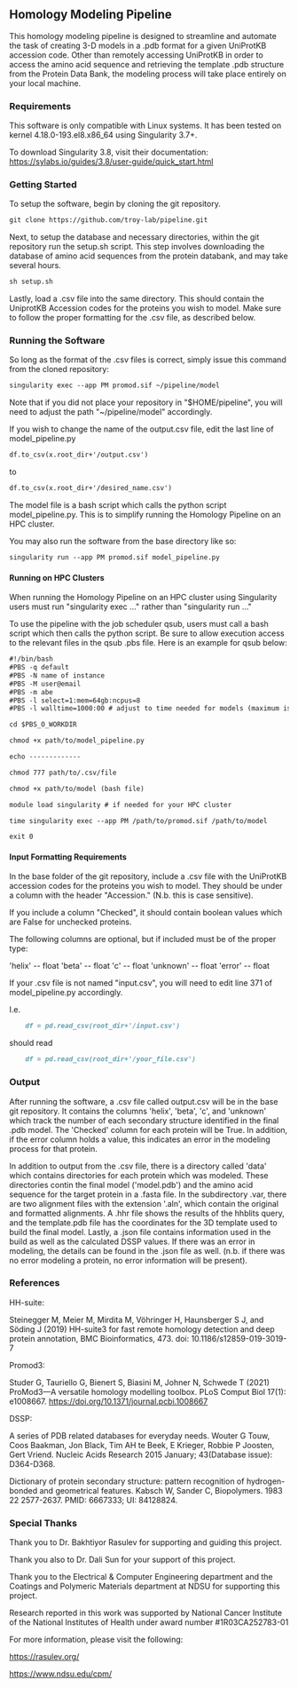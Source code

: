 ## Homology Modeling Pipeline

This homology modeling pipeline is designed to streamline and automate the task of creating 3-D models in a .pdb format for a given UniProtKB accession code. Other than remotely accessing UniProtKB in order to access the amino acid sequence and retrieving the template .pdb structure from the Protein Data Bank, the modeling process will take place entirely on your local machine.


### Requirements

This software is only compatible with Linux systems.
It has been tested on kernel 4.18.0-193.el8.x86_64 using Singularity 3.7+.

To download Singularity 3.8, visit their documentation:
https://sylabs.io/guides/3.8/user-guide/quick_start.html

### Getting Started

To setup the software, begin by cloning the git repository.

```markdown
git clone https://github.com/troy-lab/pipeline.git
```

Next, to setup the database and necessary directories, within the git repository run the setup.sh script.
This step involves downloading the database of amino acid sequences from the protein databank, and may take several hours.

```markdown
sh setup.sh
```

Lastly, load a .csv file into the same directory. This should contain the UniprotKB Accession codes for the proteins you wish to model. Make sure to follow the proper formatting for the .csv file, as described below.

### Running the Software

So long as the format of the .csv files is correct, simply issue this command from the cloned repository:

```markdown
singularity exec --app PM promod.sif ~/pipeline/model
```
Note that if you did not place your repository in "$HOME/pipeline", you will need to adjust the path "~/pipeline/model" accordingly.

If you wish to change the name of the output.csv file, edit the last line of model_pipeline.py

```markdown
df.to_csv(x.root_dir+'/output.csv')
```
to 
```markdown
df.to_csv(x.root_dir+'/desired_name.csv')
```

The model file is a bash script which calls the python script model_pipeline.py. This is to simplify running the Homology Pipeline on an HPC cluster.

You may also run the software from the base directory like so:

```markdown
singularity run --app PM promod.sif model_pipeline.py

```


#### Running on HPC Clusters
When running the Homology Pipeline on an HPC cluster using Singularity users must run "singularity exec ..." rather than "singularity run ..."

To use the pipeline with the job scheduler qsub, users must call a bash script which then calls the python script. Be sure to allow execution access to the relevant files in the qsub .pbs file. Here is an example for qsub below:

```markdown
#!/bin/bash
#PBS -q default
#PBS -N name of instance
#PBS -M user@email
#PBS -m abe
#PBS -l select=1:mem=64gb:ncpus=8
#PBS -l walltime=1000:00 # adjust to time needed for models (maximum is about 3:30 per model)

cd $PBS_O_WORKDIR

chmod +x path/to/model_pipeline.py

echo -------------

chmod 777 path/to/.csv/file

chmod +x path/to/model (bash file)

module load singularity # if needed for your HPC cluster

time singularity exec --app PM /path/to/promod.sif /path/to/model

exit 0
```

#### Input Formatting Requirements

In the base folder of the git repository, include a .csv file with the UniProtKB accession codes for the proteins you wish to model. They should be under a column with the header "Accession." (N.b. this is case sensitive).

If you include a column "Checked", it should contain boolean values which are False for unchecked proteins.

The following columns are optional, but if included must be of the proper type:

'helix' -- float
'beta' -- float
'c' -- float
'unknown' -- float
'error' -- float

If your .csv file is not named "input.csv", you will need to edit line 371 of model_pipeline.py accordingly.

I.e.
```markdown
    df = pd.read_csv(root_dir+'/input.csv')
```

should read
```markdown
    df = pd.read_csv(root_dir+'/your_file.csv')
```

### Output

After running the software, a .csv file called output.csv will be in the base git repository. It contains the columns 'helix', 'beta', 'c', and 'unknown' which track the number of each secondary structure identified in the final .pdb model.
The 'Checked' column for each protein will be True. In addition, if the error column holds a value, this indicates an error in the modeling process for that protein.

In addition to output from the .csv file, there is a directory called 'data' which contains directories for each protein which was modeled. These directories contin the final model ('model.pdb') and the amino acid sequence for the target protein in a .fasta file. In the subdirectory .var, there are two alignment files with the extension '.aln', which contain the original and formatted alignments. A .hhr file shows the results of the hhblits query, and the template.pdb file has the coordinates for the 3D template used to build the final model. Lastly, a .json file contains information used in the build as well as the calculated DSSP values. If there was an error in modeling, the details can be found in the .json file as well. (n.b. if there was no error modeling a protein, no error information will be present).

### References
HH-suite:

Steinegger M, Meier M, Mirdita M, Vöhringer H, Haunsberger S J, and Söding J (2019) HH-suite3 for fast remote homology detection and deep protein annotation, BMC Bioinformatics, 473. doi: 10.1186/s12859-019-3019-7

Promod3:

Studer G, Tauriello G, Bienert S, Biasini M, Johner N, Schwede T (2021) ProMod3—A versatile homology modelling toolbox. PLoS Comput Biol 17(1): e1008667. https://doi.org/10.1371/journal.pcbi.1008667

DSSP:

A series of PDB related databases for everyday needs.
Wouter G Touw, Coos Baakman, Jon Black, Tim AH te Beek, E Krieger, Robbie P Joosten, Gert Vriend.
Nucleic Acids Research 2015 January; 43(Database issue): D364-D368.

Dictionary of protein secondary structure: pattern recognition of hydrogen-bonded and geometrical features.
Kabsch W, Sander C,
Biopolymers. 1983 22 2577-2637.
PMID: 6667333; UI: 84128824.

### Special Thanks

Thank you to Dr. Bakhtiyor Rasulev for supporting and guiding this project.

Thank you also to Dr. Dali Sun for your support of this project.

Thank you to the Electrical & Computer Engineering department and the Coatings and Polymeric Materials department at NDSU for supporting this project.

Research reported in this work was supported by National Cancer Institute of the National Institutes of Health under award number #1R03CA252783-01

For more information, please visit the following:

https://rasulev.org/

https://www.ndsu.edu/cpm/
